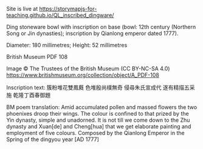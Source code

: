 Site is live at https://storymapjs-for-teaching.github.io/QL_inscribed_dingware/

Ding stoneware bowl with inscription on base (bowl: 12th century (Northern Song or Jin dynasties); inscription by Qianlong emperor dated 1777). 

Diameter: 180 millimetres; Height: 52 millimetres 

British Museum PDF 108 

Image © The Trustees of the British Museum (CC BY-NC-SA 4.0)
https://www.britishmuseum.org/collection/object/A_PDF-108

Inscription text:
簇粉堆花雙鳳蕤 
色堆殷尚樸無奇 
侵尋朱氏宣成代 
遂有精描五采施 
乾隆丁酉春御題

BM poem translation:
Amid accumulated pollen and massed flowers the two phoenixes droop their wings. 
The colour is confined to that prized by the Yin dynasty, simple and unadorned. 
It is not till we come down to the Zhu dynasty and Xuan[de] and Cheng[hua] 
that we get elaborate painting and employment of five colours. 
Composed by the Qianlong Emperor in the Spring of the dingyou year [AD 1777]
